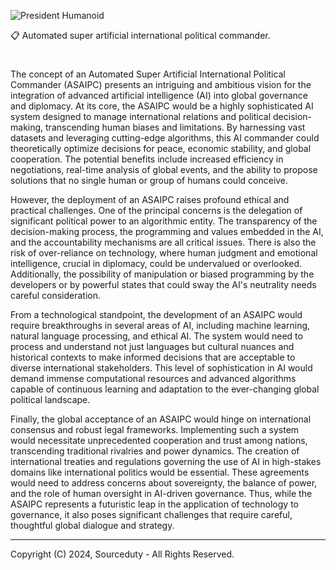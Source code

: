 ![President Humanoid](https://github.com/sourceduty/National_Commander/assets/123030236/80f9d9ca-b623-457b-968d-b53a42ce19f7)

📋 Automated super artificial international political commander.

#

The concept of an Automated Super Artificial International Political Commander (ASAIPC) presents an intriguing and ambitious vision for the integration of advanced artificial intelligence (AI) into global governance and diplomacy. At its core, the ASAIPC would be a highly sophisticated AI system designed to manage international relations and political decision-making, transcending human biases and limitations. By harnessing vast datasets and leveraging cutting-edge algorithms, this AI commander could theoretically optimize decisions for peace, economic stability, and global cooperation. The potential benefits include increased efficiency in negotiations, real-time analysis of global events, and the ability to propose solutions that no single human or group of humans could conceive.

However, the deployment of an ASAIPC raises profound ethical and practical challenges. One of the principal concerns is the delegation of significant political power to an algorithmic entity. The transparency of the decision-making process, the programming and values embedded in the AI, and the accountability mechanisms are all critical issues. There is also the risk of over-reliance on technology, where human judgment and emotional intelligence, crucial in diplomacy, could be undervalued or overlooked. Additionally, the possibility of manipulation or biased programming by the developers or by powerful states that could sway the AI's neutrality needs careful consideration.

From a technological standpoint, the development of an ASAIPC would require breakthroughs in several areas of AI, including machine learning, natural language processing, and ethical AI. The system would need to process and understand not just languages but cultural nuances and historical contexts to make informed decisions that are acceptable to diverse international stakeholders. This level of sophistication in AI would demand immense computational resources and advanced algorithms capable of continuous learning and adaptation to the ever-changing global political landscape.

Finally, the global acceptance of an ASAIPC would hinge on international consensus and robust legal frameworks. Implementing such a system would necessitate unprecedented cooperation and trust among nations, transcending traditional rivalries and power dynamics. The creation of international treaties and regulations governing the use of AI in high-stakes domains like international politics would be essential. These agreements would need to address concerns about sovereignty, the balance of power, and the role of human oversight in AI-driven governance. Thus, while the ASAIPC represents a futuristic leap in the application of technology to governance, it also poses significant challenges that require careful, thoughtful global dialogue and strategy.

***
Copyright (C) 2024, Sourceduty - All Rights Reserved.
